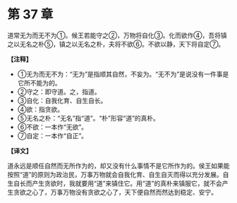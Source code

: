 # 第 37 章

道常无为而无不为①。候王若能守之②，万物将自化③。化而欲作④，吾将镇之以无名之朴⑤，镇之以无名之朴，夫将不欲⑥。不欲以静，天下将自定⑦。

**【注释】**

- ①无为而无不为：“无为”是指顺其自然，不妄为。“无不为”是说没有一件事是它所不能为的。
- ②守之：即守道。之，指道。
- ③自化：自我化育、自生自长。
- ④欲：指贪欲。
- ⑤无名之朴：“无名”指“道”。“朴”形容“道”的真朴。
- ⑥不欲：一本作“无欲”。
- ⑦自定：一本作“自正”。

**【译文】**

道永远是顺任自然而无所作为的，却又没有什么事情不是它所作为的。侯王如果能按照“道”的原则为政治民，万事万物就会自我化育、自生自灭而得以充分发展。自生自长而产生贪欲时，我就要用“道”来镇住它。用“道”的真朴来镇服它，就不会产生贪欲之心了，万事万物没有贪欲之心了，天下便自然而然达到稳定、安宁。
